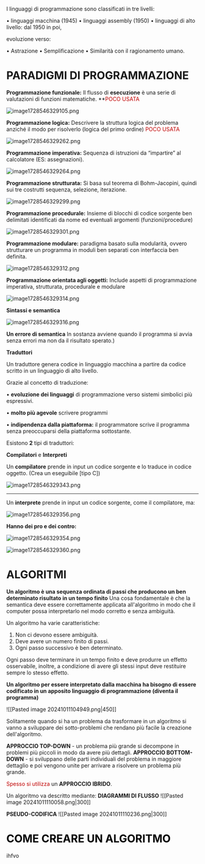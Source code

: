 
I linguaggi di programmazione sono classificati in tre
livelli:

• linguaggi macchina (1945)
• linguaggi assembly (1950)
• linguaggi di alto livello: dal 1950 in poi,

evoluzione verso:

• Astrazione
• Semplificazione
• Similarità con il ragionamento umano.


# **PARADIGMI DI PROGRAMMAZIONE**

**Programmazione funzionale:** Il flusso di
**esecuzione** è una serie di valutazioni di funzioni
matematiche.                                                                                    **<font color="#c00000">POCO USATA</font>

![image1728546329105.png](image1728546329105png.png)


**Programmazione logica:** Descrivere la
struttura logica del problema anziché il modo
per risolverlo (logica del primo ordine)                                     <font color="#c00000">POCO USATA</font>

![image1728546329262.png](image1728546329262png.png)

**Programmazione imperativa:** Sequenza di istruzioni
da “impartire” al calcolatore (ES: assegnazioni).

![image1728546329264.png](image1728546329264png.png)

**Programmazione strutturata:** Si basa sul teorema
di Bohm-Jacopini, quindi sui tre costrutti sequenza,
selezione, iterazione.

![image1728546329299.png](image1728546329299png.png)

**Programmazione procedurale:** Insieme di blocchi di
codice sorgente ben delimitati identificati da nome ed
eventuali argomenti (funzioni/procedure)

![image1728546329301.png](image1728546329301png.png)

**Programmazione modulare:** paradigma
basato sulla modularità, ovvero strutturare
un programma in moduli ben separati con
interfaccia ben definita.

![image1728546329312.png](image1728546329312png.png)

**Programmazione orientata agli oggetti:** Include aspetti di programmazione imperativa, strutturata, procedurale e modulare

![image1728546329314.png](image1728546329314png.png)






**Sintassi e semantica**

![image1728546329316.png](image1728546329316png.png)

**Un errore di semantica** In sostanza avviene quando il programma si avvia senza errori ma non da il risultato sperato.)

**Traduttori**

Un traduttore genera codice in linguaggio
macchina a partire da codice scritto in un
linguaggio di alto livello.

Grazie al concetto di traduzione:

• **evoluzione dei linguaggi** di programmazione
verso sistemi simbolici più espressivi.

• **molto più agevole** scrivere programmi

• **indipendenza dalla piattaforma:** il
programmatore scrive il programma senza
preoccuparsi della piattaforma sottostante.

Esistono **2** tipi di traduttori:

**Compilatori** e **Interpreti**

Un **compilatore** prende in input un codice sorgente e lo traduce in codice oggetto. (Crea un eseguibile [tipo C])

![image1728546329343.png](image1728546329343png.png)

--------------------------------------------------------------------------------

Un **interprete** prende in input un codice sorgente, come il
compilatore, ma:

![image1728546329356.png](image1728546329356png.png)





**Hanno dei pro e dei contro:**

![image1728546329354.png](image1728546329354png.png)

![image1728546329360.png](image1728546329360png.png)





# **ALGORITMI**
**Un algoritmo è una sequenza ordinata di passi che producono un ben determinato risultato in un tempo finito**
Una cosa fondamentale è che la semantica deve essere correttamente applicata all'algoritmo in modo che il computer possa interpretarlo nel modo corretto e senza ambiguità.

Un algoritmo ha varie caratteristiche: 
1. Non ci devono essere ambiguità.
2. Deve avere un numero finito di passi.
3. Ogni passo successivo è ben determinato.


Ogni passo deve terminare in un tempo finito e deve produrre un effetto osservabile, inoltre, a condizione di avere gli stessi input deve restituire sempre lo stesso effetto.

**Un algoritmo per essere interpretato dalla macchina ha bisogno di essere codificato in un apposito linguaggio di programmazione (diventa il programma)**

![[Pasted image 20241011104949.png|450]]

Solitamente quando si ha un problema da trasformare in un algoritmo si vanno a sviluppare dei sotto-problemi che rendano più facile la creazione dell'algoritmo.

**APPROCCIO TOP-DOWN** - un problema più grande si decompone in problemi più piccoli in modo da avere più dettagli.
**APPROCCIO BOTTOM-DOWN** - si sviluppano delle parti individuali del problema in maggiore dettaglio e poi vengono unite per arrivare a risolvere un problema più grande.

<font color="#c00000">Spesso si utilizza</font> un **APPROCCIO IBRIDO**.

Un algoritmo va descritto mediante:
**DIAGRAMMI DI FLUSSO**
![[Pasted image 20241011110058.png|300]]

**PSEUDO-CODIFICA**
![[Pasted image 20241011110236.png|300]]





# <font color="#000000">COME CREARE UN ALGORITMO</font>
ihfvo